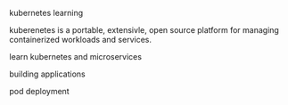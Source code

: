 kubernetes learning

kuberenetes is a portable, extensivle, open source platform for managing containerized workloads and services.

learn kubernetes and microservices 

building applications

pod
deployment

